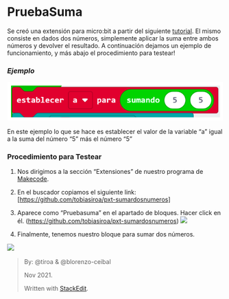 # **PruebaSuma**

Se creó una extensión para micro:bit a partir del siguiente [tutorial](https://makecode.com/extensions/getting-started). El mismo consiste en dados dos números, simplemente aplicar la suma entre ambos números y devolver el resultado. A continuación dejamos un ejemplo de funcionamiento, y más abajo el procedimiento para testear!

### *Ejemplo*

![Imagen Bloque Suma](https://raw.githubusercontent.com/blorenzo-ceibal/driver-microbit/main/Captura%20de%20pantalla%20de%202021-11-30%2015-54-25.png)

En este ejemplo lo que se hace es establecer el valor de la variable “a” igual a la suma del número “5” más el número “5”

### **Procedimiento para Testear**
1.  Nos dirigimos a la sección “Extensiones” de nuestro programa de [Makecode](https://makecode.microbit.org/).
    
2.  En el buscador copiamos el siguiente link: [https://github.com/tobiasiroa/pxt-sumardosnumeros]
    
3.  Aparece como “Pruebasuma” en el apartado de bloques. Hacer click en él.
(https://github.com/tobiasiroa/pxt-sumardosnumeros)  ![](https://lh3.googleusercontent.com/G8tCo_nmUwBq7Gt1pS04EWIAlrq_P9QusSohFV-jHQ_rkjz16Po2GG_vBVocNnxT-KWAufxMU6YVpubprF3B8HMTHmOWNlJTKFxripyDM4RliKjqG5zlJjemLxHp0G6nmkvFNYh4)
    
4.  Finalmente, tenemos nuestro bloque para sumar dos números.


**![](https://lh6.googleusercontent.com/PTlToIDIPKHzLMuH_0eqBOGjjFGS9Xu4o2f-jLOPdklMBrXVxnp2bgDN_fK2om4k0L0a-opE7YjLc4RsnxcfVEE0mth8cwdu2N7chQWfwQyJi0_zq-TMMLGt_JrxDwhIVZKCM6oz)**

> By: @tiroa & @blorenzo-ceibal
> 
> Nov 2021.
> 
> Written with [StackEdit](https://stackedit.io/).
